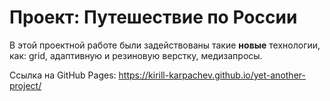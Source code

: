 # Проект: Путешествие по России

В этой проектной работе были задействованы такие __новые__ технологии, как: grid, адаптивную и резиновую верстку, медизапросы.

Ссылка на GitHub Pages: https://kirill-karpachev.github.io/yet-another-project/
